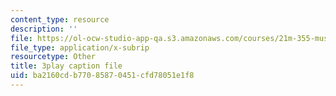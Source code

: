 ```yaml
---
content_type: resource
description: ''
file: https://ol-ocw-studio-app-qa.s3.amazonaws.com/courses/21m-355-musical-improvisation-spring-2013/ba2160cdb77085870451cfd78051e1f8_SxMjq1RrI.srt
file_type: application/x-subrip
resourcetype: Other
title: 3play caption file
uid: ba2160cd-b770-8587-0451-cfd78051e1f8
---
```

